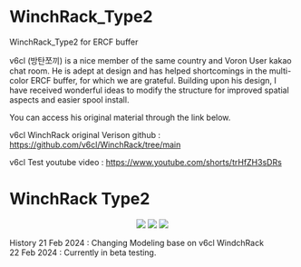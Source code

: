 # WinchRack_Type2
WinchRack_Type2 for ERCF buffer 



v6cl (방탄쪼끼) is a nice member of the same country and Voron User kakao chat room. He is adept at design and has helped shortcomings in the multi-color ERCF buffer, for which we are grateful. Building upon his design, I have received wonderful ideas to modify the structure for improved spatial aspects and easier spool install.


You can access his original material through the link below.

v6cl WinchRack original Verison github : https://github.com/v6cl/WinchRack/tree/main

v6cl Test youtube video : https://www.youtube.com/shorts/trHfZH3sDRs



# WinchRack Type2 

<div align="center">
	<img src="https://github.com/pure100kim/WinchRack_Type2/blob/main/Photos/WinchRack_Type2_01.png" />
	<img src="https://github.com/pure100kim/WinchRack_Type2/blob/main/Photos/WinchRack_Type2_02.png" />
	<img src="https://github.com/pure100kim/WinchRack_Type2/blob/main/Photos/WinchRack_Type2_03.png" />
</div>



History
21 Feb 2024 : Changing Modeling base on v6cl WindchRack <br>
22 Feb 2024 : Currently in beta testing. <br>
